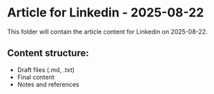 # Article for Linkedin - 2025-08-22

This folder will contain the article content for Linkedin on 2025-08-22.

## Content structure:
- Draft files (.md, .txt)
- Final content
- Notes and references
